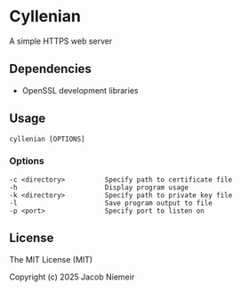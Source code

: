 # Cyllenian
A simple HTTPS web server

## Dependencies
* OpenSSL development libraries


## Usage
```
cyllenian [OPTIONS]
```

### Options
```
-c <directory>          Specify path to certificate file
-h                      Display program usage
-k <directory>          Specify path to private key file
-l                      Save program output to file
-p <port>               Specify port to listen on
```


## License
The MIT License (MIT)

Copyright (c) 2025 Jacob Niemeir
